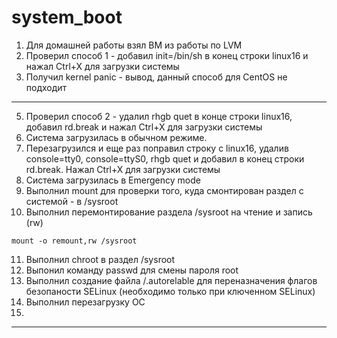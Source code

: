 # system_boot

1. Для домашней работы взял ВМ из работы по LVM
2. Проверил способ 1 - добавил init=/bin/sh в конец строки linux16 и нажал Ctrl+X для загрузки системы
3. Получил kernel panic - вывод, данный способ для CentOS не подходит

---

5. Проверил способ 2 - удалил rhgb quet в конце строки linux16, добавил rd.break и нажал Ctrl+X для загрузки системы
6. Система загрузилась в обычном режиме.
7. Перезагрузился и еще раз поправил строку с linux16, удалив console=tty0, console=ttyS0, rhgb quet и добавил в конец строки rd.break. Нажал Ctrl+X для загрузки системы
8. Система загрузилась в Emergency mode
9. Выполнил mount для проверки того, куда смонтирован раздел с системой - в /sysroot
10. Выполнил перемонтирование раздела /sysroot на чтение и запись (rw)
```
mount -o remount,rw /sysroot
```
11. Выполнил chroot в раздел /sysroot
12. Выпонил команду passwd для смены пароля root
13. Выполнил создание файла /.autorelable для переназначения флагов безопаности SELinux (необходимо только при ключенном SELinux)
14. Выполнил перезагрузку ОС
15. 
---
